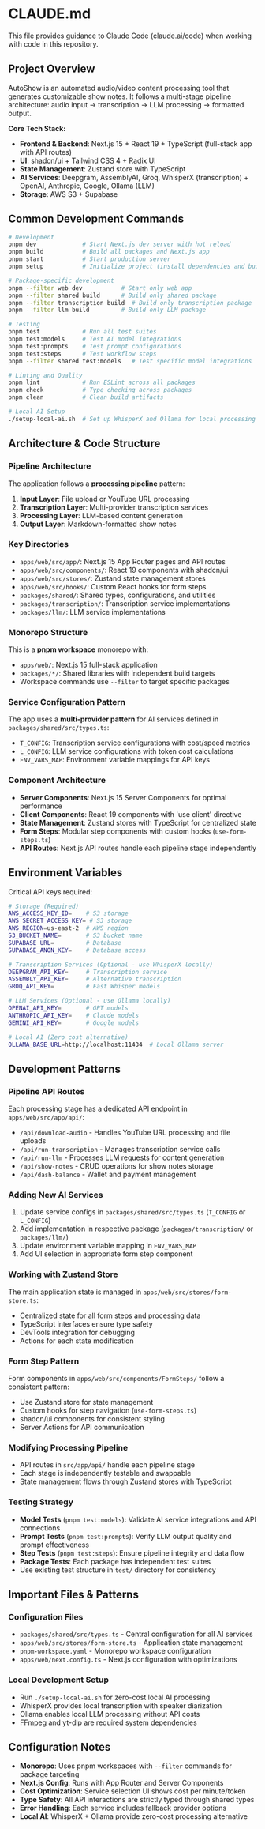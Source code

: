 # CLAUDE.md

This file provides guidance to Claude Code (claude.ai/code) when working with code in this repository.

## Project Overview

AutoShow is an automated audio/video content processing tool that generates customizable show notes. It follows a multi-stage pipeline architecture: audio input → transcription → LLM processing → formatted output.

**Core Tech Stack:**

- **Frontend & Backend**: Next.js 15 + React 19 + TypeScript (full-stack app with API routes)
- **UI**: shadcn/ui + Tailwind CSS 4 + Radix UI
- **State Management**: Zustand store with TypeScript
- **AI Services**: Deepgram, AssemblyAI, Groq, WhisperX (transcription) + OpenAI, Anthropic, Google, Ollama (LLM)
- **Storage**: AWS S3 + Supabase

## Common Development Commands

```bash
# Development
pnpm dev             # Start Next.js dev server with hot reload
pnpm build           # Build all packages and Next.js app
pnpm start           # Start production server
pnpm setup           # Initialize project (install dependencies and build)

# Package-specific development
pnpm --filter web dev           # Start only web app
pnpm --filter shared build      # Build only shared package
pnpm --filter transcription build  # Build only transcription package
pnpm --filter llm build         # Build only LLM package

# Testing
pnpm test            # Run all test suites
pnpm test:models     # Test AI model integrations
pnpm test:prompts    # Test prompt configurations
pnpm test:steps      # Test workflow steps
pnpm --filter shared test:models   # Test specific model integrations

# Linting and Quality
pnpm lint            # Run ESLint across all packages
pnpm check           # Type checking across packages
pnpm clean           # Clean build artifacts

# Local AI Setup
./setup-local-ai.sh  # Set up WhisperX and Ollama for local processing
```

## Architecture & Code Structure

### Pipeline Architecture

The application follows a **processing pipeline** pattern:

1. **Input Layer**: File upload or YouTube URL processing
2. **Transcription Layer**: Multi-provider transcription services
3. **Processing Layer**: LLM-based content generation
4. **Output Layer**: Markdown-formatted show notes

### Key Directories

- `apps/web/src/app/`: Next.js 15 App Router pages and API routes
- `apps/web/src/components/`: React 19 components with shadcn/ui
- `apps/web/src/stores/`: Zustand state management stores
- `apps/web/src/hooks/`: Custom React hooks for form steps
- `packages/shared/`: Shared types, configurations, and utilities
- `packages/transcription/`: Transcription service implementations
- `packages/llm/`: LLM service implementations

### Monorepo Structure

This is a **pnpm workspace** monorepo with:

- `apps/web/`: Next.js 15 full-stack application
- `packages/*/`: Shared libraries with independent build targets
- Workspace commands use `--filter` to target specific packages

### Service Configuration Pattern

The app uses a **multi-provider pattern** for AI services defined in `packages/shared/src/types.ts`:

- `T_CONFIG`: Transcription service configurations with cost/speed metrics
- `L_CONFIG`: LLM service configurations with token cost calculations
- `ENV_VARS_MAP`: Environment variable mappings for API keys

### Component Architecture

- **Server Components**: Next.js 15 Server Components for optimal performance
- **Client Components**: React 19 components with 'use client' directive
- **State Management**: Zustand stores with TypeScript for centralized state
- **Form Steps**: Modular step components with custom hooks (`use-form-steps.ts`)
- **API Routes**: Next.js API routes handle each pipeline stage independently

## Environment Variables

Critical API keys required:

```bash
# Storage (Required)
AWS_ACCESS_KEY_ID=    # S3 storage
AWS_SECRET_ACCESS_KEY= # S3 storage
AWS_REGION=us-east-2  # AWS region
S3_BUCKET_NAME=       # S3 bucket name
SUPABASE_URL=         # Database
SUPABASE_ANON_KEY=    # Database access

# Transcription Services (Optional - use WhisperX locally)
DEEPGRAM_API_KEY=     # Transcription service
ASSEMBLY_API_KEY=     # Alternative transcription
GROQ_API_KEY=         # Fast Whisper models

# LLM Services (Optional - use Ollama locally)
OPENAI_API_KEY=       # GPT models
ANTHROPIC_API_KEY=    # Claude models
GEMINI_API_KEY=       # Google models

# Local AI (Zero cost alternative)
OLLAMA_BASE_URL=http://localhost:11434  # Local Ollama server
```

## Development Patterns

### Pipeline API Routes

Each processing stage has a dedicated API endpoint in `apps/web/src/app/api/`:

- `/api/download-audio` - Handles YouTube URL processing and file uploads
- `/api/run-transcription` - Manages transcription service calls
- `/api/run-llm` - Processes LLM requests for content generation
- `/api/show-notes` - CRUD operations for show notes storage
- `/api/dash-balance` - Wallet and payment management

### Adding New AI Services

1. Update service configs in `packages/shared/src/types.ts` (`T_CONFIG` or `L_CONFIG`)
2. Add implementation in respective package (`packages/transcription/` or `packages/llm/`)
3. Update environment variable mapping in `ENV_VARS_MAP`
4. Add UI selection in appropriate form step component

### Working with Zustand Store

The main application state is managed in `apps/web/src/stores/form-store.ts`:

- Centralized state for all form steps and processing data
- TypeScript interfaces ensure type safety
- DevTools integration for debugging
- Actions for each state modification

### Form Step Pattern

Form components in `apps/web/src/components/FormSteps/` follow a consistent pattern:

- Use Zustand store for state management
- Custom hooks for step navigation (`use-form-steps.ts`)
- shadcn/ui components for consistent styling
- Server Actions for API communication

### Modifying Processing Pipeline

- API routes in `src/app/api/` handle each pipeline stage
- Each stage is independently testable and swappable
- State management flows through Zustand stores with TypeScript

### Testing Strategy

- **Model Tests** (`pnpm test:models`): Validate AI service integrations and API connections
- **Prompt Tests** (`pnpm test:prompts`): Verify LLM output quality and prompt effectiveness
- **Step Tests** (`pnpm test:steps`): Ensure pipeline integrity and data flow
- **Package Tests**: Each package has independent test suites
- Use existing test structure in `test/` directory for consistency

## Important Files & Patterns

### Configuration Files

- `packages/shared/src/types.ts` - Central configuration for all AI services
- `apps/web/src/stores/form-store.ts` - Application state management
- `pnpm-workspace.yaml` - Monorepo workspace configuration
- `apps/web/next.config.ts` - Next.js configuration with optimizations

### Local Development Setup

- Run `./setup-local-ai.sh` for zero-cost local AI processing
- WhisperX provides local transcription with speaker diarization
- Ollama enables local LLM processing without API costs
- FFmpeg and yt-dlp are required system dependencies

## Configuration Notes

- **Monorepo**: Uses pnpm workspaces with `--filter` commands for package targeting
- **Next.js Config**: Runs with App Router and Server Components
- **Cost Optimization**: Service selection UI shows cost per minute/token
- **Type Safety**: All API interactions are strictly typed through shared types
- **Error Handling**: Each service includes fallback provider options
- **Local AI**: WhisperX + Ollama provide zero-cost processing alternative
